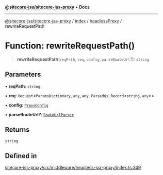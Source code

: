[**@sitecore-jss/sitecore-jss-proxy**](../../../../README.md) • **Docs**

***

[@sitecore-jss/sitecore-jss-proxy](../../../../README.md) / [index](../../../README.md) / [headlessProxy](../README.md) / rewriteRequestPath

# Function: rewriteRequestPath()

> **rewriteRequestPath**(`reqPath`, `req`, `config`, `parseRouteUrl`?): `string`

## Parameters

• **reqPath**: `string`

• **req**: `Request`\<`ParamsDictionary`, `any`, `any`, `ParsedQs`, `Record`\<`string`, `any`\>\>

• **config**: [`ProxyConfig`](../interfaces/ProxyConfig.md)

• **parseRouteUrl?**: [`RouteUrlParser`](../../../type-aliases/RouteUrlParser.md)

## Returns

`string`

## Defined in

[sitecore-jss-proxy/src/middleware/headless-ssr-proxy/index.ts:349](https://github.com/Sitecore/jss/blob/b5a46b615f5ff23027c5e9a755573e12c4212373/packages/sitecore-jss-proxy/src/middleware/headless-ssr-proxy/index.ts#L349)
